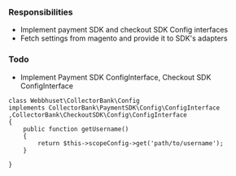 ### Responsibilities
* Implement payment SDK and checkout SDK Config interfaces
* Fetch settings from magento and provide it to SDK's adapters

### Todo
* Implement Payment SDK ConfigInterface, Checkout SDK ConfigInterface
```
class Webbhuset\CollectorBank\Config
implements CollectorBank\PaymentSDK\Config\ConfigInterface
,CollectorBank\CheckoutSDK\Config\ConfigInterface
{
    public function getUsername()
    {
        return $this->scopeConfig->get('path/to/username');
    }

}

```